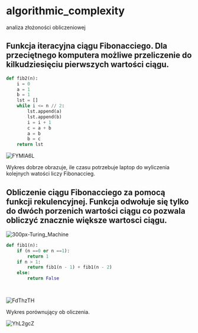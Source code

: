 # algorithmic_complexity
analiza złożoności obliczeniowej

## Funkcja iteracyjna ciągu Fibonacciego. Dla przeciętnego komputera możliwe przeliczenie do kilkudziesięciu pierwszych wartości ciągu.

```py
def fib2(n):
    i = 0
    a = 1
    b = 1
    lst = []
    while i <= n // 2:
        lst.append(a)
        lst.append(b)
        i = i + 1
        c = a + b
        a = b
        b = c
    return lst
```

![FYMIA6L](https://user-images.githubusercontent.com/117569554/200189246-2f5d0581-9d4c-4007-9abe-007cabb06727.png)

Wykres dobrze obrazuje, ile czasu potrzebuje laptop do wyliczenia kolejnych watości liczy Fibonaccieg.

## Obliczenie ciągu Fibonacciego za pomocą funkcji rekulencyjnej. Funkcja odwołuje się tylko do dwóch porzenich wartości ciągu co pozwala obliczyć znacznie większe wartosci ciągu.

![300px-Turing_Machine](https://user-images.githubusercontent.com/117569554/200188634-1ef07d4b-d138-43cd-b3cf-055c2d12dc1c.png)



```py
def fib1(n):
    if (n ==0 or n ==1):
        return 1
    if n > 1:
        return fib1(n - 1) + fib1(n - 2)
    else:
        return False

 
```

![FdThzTH](https://user-images.githubusercontent.com/117569554/200189037-2f351031-69e1-4c15-98ce-0ac605b0a563.png)


Wykres porównujący ob oliczenia.


![YhL2gcZ](https://user-images.githubusercontent.com/117569554/200169817-fcc32007-df10-4d43-8d1b-c4248cadf4e4.png)



